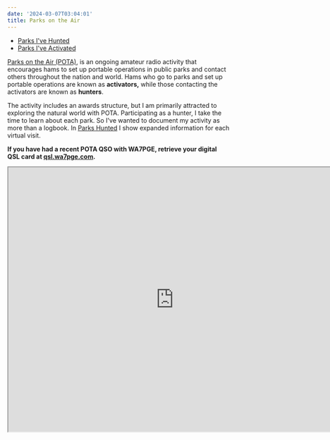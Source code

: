 ```yaml
---
date: '2024-03-07T03:04:01'
title: Parks on the Air
---
```


* [Parks I've Hunted](/POTA/Hunted/)
* [Parks I've Activated](/POTA/Activations/)

[Parks on the Air (POTA)](https://parksontheair.com/), is an ongoing amateur radio activity that encourages hams to set up portable operations in public parks and contact others throughout the nation and world.  Hams who go to parks and set up portable operations are known as **activators,** while those contacting the activators are known as **hunters**.

The activity includes an awards structure, but I am primarily attracted to exploring the natural world with POTA.  Participating as a hunter, I take the time to learn about each park.  So I've wanted to document my activity as more than a logbook.  In [Parks Hunted](Parks_on_the_Air/Parks%20Hunted.md)  I show expanded information for each virtual visit. 

**If you have had a recent POTA QSO with WA7PGE, retrieve your digital QSL card at [qsl.wa7pge.com](https://qsl.wa7pge.com).**

<iframe  width="750" height="600" src="https://pota-stats.wd4dan.net/?call=WA7PGE" title="POTA Stats" frameborder="1"  referrerpolicy="strict-origin-when-cross-origin" ></iframe>